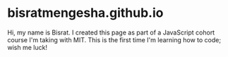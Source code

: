 # bisratmengesha.github.io
Hi,
my name is Bisrat.
I created this page as part of a JavaScript cohort course I'm taking with MIT. This is the first time I'm learning how to code; wish me luck!
